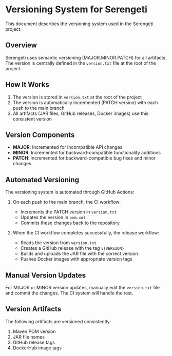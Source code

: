 # Versioning System for Serengeti

This document describes the versioning system used in the Serengeti project.

## Overview

Serengeti uses semantic versioning (MAJOR.MINOR.PATCH) for all artifacts. The version is centrally defined in the `version.txt` file at the root of the project.

## How It Works

1. The version is stored in `version.txt` at the root of the project
2. The version is automatically incremented (PATCH version) with each push to the main branch
3. All artifacts (JAR files, GitHub releases, Docker images) use this consistent version

## Version Components

- **MAJOR**: Incremented for incompatible API changes
- **MINOR**: Incremented for backward-compatible functionality additions
- **PATCH**: Incremented for backward-compatible bug fixes and minor changes

## Automated Versioning

The versioning system is automated through GitHub Actions:

1. On each push to the main branch, the CI workflow:
   - Increments the PATCH version in `version.txt`
   - Updates the version in `pom.xml`
   - Commits these changes back to the repository

2. When the CI workflow completes successfully, the release workflow:
   - Reads the version from `version.txt`
   - Creates a GitHub release with the tag `v{VERSION}`
   - Builds and uploads the JAR file with the correct version
   - Pushes Docker images with appropriate version tags

## Manual Version Updates

For MAJOR or MINOR version updates, manually edit the `version.txt` file and commit the changes. The CI system will handle the rest.

## Version Artifacts

The following artifacts are versioned consistently:

1. Maven POM version
2. JAR file names
3. GitHub release tags
4. DockerHub image tags